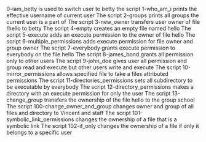 0-iam_betty is used to switch user to betty
the script 1-who_am_i prints the effective username of current user
The script 2-groups prints all groups the current user is a part of
The script 3-new_owner transfers user owner of file /hello to betty
The script 4-empty creates an empty file named hello
The script 5-execute adds an execute permission to the owner of file hello
The script 6-multiple_permissions adds execute permission for file owner and group owner
The script 7-everybody grants execute permission to everybody on the file hello
The script 8-james_bond grants all permission only to other users
The script 9-john_doe gives user all permission and group read and execute but other users write and execute
The script 10-mirror_permissions allows specified file to take a files attributed permissions
The script 11-directories_permissions sets all subdirectory to be executable by everybody
The script 12-directory_permissions makes a directory with an execute permission for only the user
The script 13-change_group transfers the ownership of the file hello to the group school
The script 100-change_owner_and_group changes owner and group of all files and directory to Vincent and staff
The script 101-symbolic_link_permissions changes the ownership of a file that is a symbolic link
The script 102-if_only changes the ownership of a file if only it belongs to a specific user
